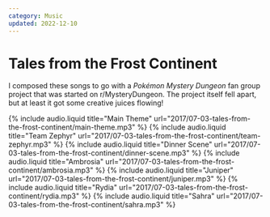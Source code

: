 ```yaml
---
category: Music
updated: 2022-12-10
---
```


# Tales from the Frost Continent

I composed these songs to go with a _Pokémon Mystery Dungeon_ fan group project that was started on r/MysteryDungeon. The project itself fell apart, but at least it got some creative juices flowing!

{% include audio.liquid title="Main Theme" url="2017/07-03-tales-from-the-frost-continent/main-theme.mp3" %}
{% include audio.liquid title="Team Zephyr" url="2017/07-03-tales-from-the-frost-continent/team-zephyr.mp3" %}
{% include audio.liquid title="Dinner Scene" url="2017/07-03-tales-from-the-frost-continent/dinner-scene.mp3" %}
{% include audio.liquid title="Ambrosia" url="2017/07-03-tales-from-the-frost-continent/ambrosia.mp3" %}
{% include audio.liquid title="Juniper" url="2017/07-03-tales-from-the-frost-continent/juniper.mp3" %}
{% include audio.liquid title="Rydia" url="2017/07-03-tales-from-the-frost-continent/rydia.mp3" %}
{% include audio.liquid title="Sahra" url="2017/07-03-tales-from-the-frost-continent/sahra.mp3" %}
